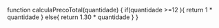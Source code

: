 function calculaPrecoTotal(quantidade) {
 if(quantidade >=12 ){
return 1 * quantidade
 }
 else{
     return 1.30 * quantidade
 }
}